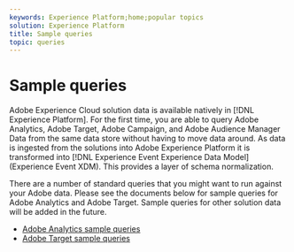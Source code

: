 ```yaml
---
keywords: Experience Platform;home;popular topics
solution: Experience Platform
title: Sample queries
topic: queries
---
```


# Sample queries

Adobe Experience Cloud solution data is available natively in [!DNL Experience Platform]. For the first time, you are able to query Adobe Analytics, Adobe Target, Adobe Campaign, and Adobe Audience Manager Data from the same data store without having to move data around. As data is ingested from the solutions into Adobe Experience Platform it is transformed into [!DNL Experience Event Experience Data Model] (Experience Event XDM). This provides a layer of schema normalization. 

There are a number of standard queries that you might want to run against your Adobe data. Please see the documents below for sample queries for Adobe Analytics and Adobe Target. Sample queries for other solution data will be added in the future.

- [Adobe Analytics sample queries](adobe-analytics.md)
- [Adobe Target sample queries](adobe-target.md)
